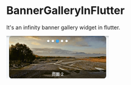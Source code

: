 # BannerGalleryInFlutter
It's an infinity banner gallery widget in flutter.

![Screenshot](https://github.com/h3clikejava/BannerGalleryInFlutter/blob/master/photos/screenshot.gif?raw=true)